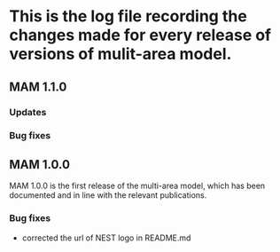 # This is the log file recording the changes made for every release of versions of mulit-area model.


## MAM 1.1.0

### Updates

### Bug fixes


## MAM 1.0.0

MAM 1.0.0 is the first release of the multi-area model, which has been documented and in line with the relevant publications.

### Bug fixes
* corrected the url of NEST logo in README.md


